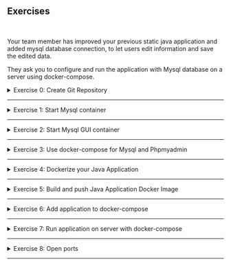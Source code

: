 ## Exercises
<br />

Your team member has improved your previous static java application and added mysql database connection, to let users edit information and save the edited data.

They ask you to configure and run the application with Mysql database on a server using docker-compose.

<details>
<summary>Exercise 0: Create Git Repository</summary>
<br />

**Tasks:**

Create a git repository for the module exercises on GitHub.

Clone the git repository on https://gitlab.com/devops-bootcamp3/bootcamp-java-mysql
You will be working with this project for the next following modules.

You can check out the code changes and notice that we are using environment variables for the database and its credentials inside the application.

This is very important for 2 main reasons:
- First you don't want to expose the password to your database by hardcoding it into the app and checking it into the repository!
- Second, these values may change based on environment, so you want to be able to set them dynamically when deploying the application, instead of hardcoding them. 

**Steps to solve the tasks:**

```sh
# create a local repository and commit its content
mkdir devops-bootcamp-07-docker
cd devops-bootcamp-07-docker
touch README.md
touch Notes.md
touch Exercises.md
git init 
git add .
git commit -m "Initial commit"

# create git repository on GitHub and push your newly created local repository to it
git remote add origin git@github.com:fsiegrist/devops-bootcamp-07-docker.git
# rename master branch to main if necessary (default on GitHub)
git branch -M main
# push your newly created local repository to it
git push -u origin main

# clone the git repository containing the project the exercises are based on
git clone https://gitlab.com/devops-bootcamp3/bootcamp-java-mysql.git

# delete the .git directory to remove the association with the original repository
cd bootcamp-java-mysql
rm -rf .git

# commit and push the new folder
cd ..
git add bootcamp-java-mysql
git commit -m "Add exercise project"
git push
```

</details>

******

<details>
<summary>Exercise 1: Start Mysql container</summary>
<br />

**Tasks:**

First you want to test the application locally with mysql database. But you don't want install Mysql, you want to get started fast, so you start it as a docker container.

- Start mysql container locally using the official Docker image. Set all needed environment variables.
- Export all needed environment variables for your application for connecting with the database (check variable names inside the code)
- Build jar file and start the application. Test access from browser. Make some change.

**Steps to solve the tasks:**

Step 1: Check the required environment variables\
The environment variables our application needs to connect to the database can be found in the class [DatabaseConfig](./bootcamp-java-mysql/src/main/java/com/example/DatabaseConfig.java). They are
- DB_USER
- DB_PWD
- DB_SERVER
- DB_NAME

Open [Docker Hub](https://hub.docker.com/_/mysql) and check the respective names of the environment variables supported by the MySQL Docker image. They are
- MYSQL_USER
- MYSQL_PASSWORD
- n/a
- MYSQL_DATABASE

In addition the env varibale MYSQL_ROOT_PASSWORD is mandatory. It specifies the password that will be set for the MySQL root superuser account.

Step 2: Start MySQL in a Docker container
```sh
docker run --name mysql \
  -e MYSQL_ROOT_PASSWORD=secret \
  -e MYSQL_USER=admin \
  -e MYSQL_PASSWORD=admin \
  -e MYSQL_DATABASE=team-members \
  -p 3306:3306 \
  -d mysql:8.0.32
```

Step 3: Build the application
```sh
cd ./bootcamp-java-mysql
./gradlew build
```

Step 4: Export the environment variables needed by the application
```sh
export DB_USER=admin
export DB_PWD=admin
export DB_SERVER=localhost
export DB_NAME=team-members
```

Step 5: Start the application
```sh
java -jar ./build/libs/bootcamp-java-mysql-project-1.0-SNAPSHOT.jar
```
Open the application in your browser: [localhost:8080](http://localhost:8080) and edit a member.

</details>

******

<details>
<summary>Exercise 2: Start Mysql GUI container</summary>
<br />

**Tasks:**

Now you have a database, you want to be able to see the database data using a UI tool, so you decide to deploy phpmyadmin. Again, you don't want to install it locally, so you want to start it also as a docker container.

- Start phpmyadmin container using the official image.
- Access your phpmyadmin from browser and test logging in to your Mysql database 

**Steps to solve the tasks:**

Step 1: Read the documentation of the phpmyadmin image\
Open [Docker Hub](https://hub.docker.com/_/phpmyadmin) and check how to start the container and link it to the MySQL Docker container.

Step 2: Start the phpmyadmin Docker container
```sh
# make sure the mysql container is running
docker ps

# download the phpmyadmin image and start the container
docker run --name phpmyadmin -d --link mysql:db -p 8081:80 phpmyadmin:5.2.1
```

Step 3: Open phpmyadmin in the browser\
Open [localhost:8081](http://localhost:8081) in your browser and login with root:secret (see MYSQL_ROOT_PASSWORD in exercise 1) or admin:admin (see MYSQL_USER and MYSQL_PASSWORD in exercise 1). Open the 'team-members' database and browse the 'team-members' table. 

</details>

******

<details>
<summary>Exercise 3: Use docker-compose for Mysql and Phpmyadmin</summary>
<br />

**Tasks:**

You have 2 containers your app needs and you don't want to start them separately all the time. So you configure a docker-compose file for both:

- Create a docker-compose file with both containers
- Configure volume for your DB
- Test that everything works again

**Steps to solve the tasks:**

Step 1: Stop the running containers from the previous exercises
```sh
docker stop phpmyadmin
docker rm phpmyadmin
docker stop mysql
docker rm mysql
```

Step 2: Create `docker-compose.yaml` file\
Create a file called `docker-compose.yaml` with the following content:
```sh
version: '3.9'
services:
  mysql:
    image: mysql:8.0.32
    ports:
      - 3306:3306
    environment:
      - MYSQL_ROOT_PASSWORD=secret
      - MYSQL_USER=admin    
      - MYSQL_PASSWORD=admin
      - MYSQL_DATABASE=team-members
    volumes:
      - mysql-data:/var/lib/mysql

  phpmyadmin:
    image: phpmyadmin:5.2.1
    ports:
      - 8081:80
    environment:
      - PMA_HOST=mysql # defines the host name of the MySQL server
                       # (= service name for containers running in the same Docker network)
      - PMA_PORT=3306
      - MYSQL_ROOT_PASSWORD=secret

volumes:
  mysql-data:
```

Step 3: Start the containers user docker-compose
```sh
cd </path/to/directory/containing/docker-compose.yaml/>
docker-compose up -d
```

Step 4: Open phpmyadmin in the browser\
Open [localhost:8081](http://localhost:8081) in your browser and login with root:secret (see MYSQL_ROOT_PASSWORD in exercise 1) or admin:admin (see MYSQL_USER and MYSQL_PASSWORD in exercise 1).

</details>

******

<details>
<summary>Exercise 4: Dockerize your Java Application</summary>
<br />

**Tasks:**

Now you are done with testing the application locally with Mysql database and want to deploy it on the server to make it accessible for others in the team, so they can edit information.

And since your DB and DB UI are running as docker containers, you want to make your app also run as a docker container. So you can all start them using 1 docker-compose file on the server. So you do the following:

- Create Dockerfile for your java application

**Steps to solve the tasks:**

Step 1: Choose a suitable base image\
Open [Docker Hub](https://hub.docker.com/_/openjdk). You'll find a deprecation note saying
```
This image is officially deprecated and all users are recommended to find and use suitable replacements ASAP.
```
Below you'll find a list of recommended alternatives. We choose [Eclipse Temurin](https://hub.docker.com/_/eclipse-temurin). Open the "Tags" tab to see what tags are provided. Since we want to keep the image small and just need the jre to run the jar, we choose `eclipse-temurin:8-jre`.

Step 2: Create a Dockerfile\
Switch to the [bootcamp-java-mysql](./bootcamp-java-mysql/) folder and create a file called `Dockerfile` with the following content:
```sh
FROM eclipse-temurin:8-jre
# Deprecated base image:
# FROM openjdk:8-jdk-alpine

EXPOSE 8080

RUN mkdir /opt/bootcamp-java-mysql-app
RUN addgroup -S mygroup && adduser -S myuser -G mygroup
RUN chown -R myuser:mygroup /opt/bootcamp-java-mysql-app
USER myuser

COPY ./build/libs/bootcamp-java-mysql-project-1.0-SNAPSHOT.jar /opt/bootcamp-java-mysql-app

CMD ["java", "-jar", "/opt/bootcamp-java-mysql-app/bootcamp-java-mysql-project-1.0-SNAPSHOT.jar"]
```

</details>

******

<details>
<summary>Exercise 5: Build and push Java Application Docker Image</summary>
<br />

**Tasks:**

Now for you to be able to run your java app as a docker image on a remote server, it must be first hosted on a docker repository, so you can fetch it from there on the server. Therefore, you have to do the following:

- Create docker hosted repository on Nexus
- Build the image locally and push to the repository

**Steps to solve the tasks:**

Step 1: Create a Droplet running Nexus as described in [Nexus as Docker container](./demo-projects/7-nexus-as-docker-container/) and create a private docker registry as described in [Docker repo on Nexus](./demo-projects/6-nexus-docker-repository/) (step 1 - step 5).

Step 2: Create jar file
```sh
cd bootcamp-java-mysql
./gradlew build
```

Step 3: Create docker image\
`docker build -t 104.248.134.221:8083/java-app:1.0-SNAPSHOT .`

Step 4: Push image to remote private docker registry\
`docker login 104.248.134.221:8083` (username: jenkins / password: jenkins)\
`docker push 104.248.134.221:8083/java-app:1.0-SNAPSHOT`

</details>

******

<details>
<summary>Exercise 6: Add application to docker-compose</summary>
<br />

**Tasks:**

- Add your application's docker image to docker-compose. Configure all needed env vars.


Now your app and Mysql containers in your docker-compose are using environment variables.

- Make all these environment variable values configurable, by setting them on the server when deploying.

INFO: Again, since docker-compose is part of your application and checked in to the repo, it shouldn't contain any sensitive data. But also allow configuring these values from outside based on an environment

**Steps to solve the tasks:**

Step 1: Create `docker-compose.yaml` file
Switch to the [bootcamp-java-mysql](./bootcamp-java-mysql/) folder and create a file called `docker-compose.yaml` with the following content:
```sh
version: '3.9'
services:
  java-app:
    image: 104.248.134.221:8083/java-app:1.0-SNAPSHOT
    environment:
      - DB_SERVER=mysql
      - DB_USER=${MYSQL_USER}
      - DB_PWD=${MYSQL_PASSWORD}
      - DB_NAME=${MYSQL_DATABASE}
    ports:
      - 8080:8080
    depends_on:
      - mysql
    restart: always
    container_name: java-app

  mysql:
    image: mysql:8.0.32
    ports:
      - 3306:3306
    environment:
      - MYSQL_ROOT_PASSWORD=${MYSQL_ROOT_PASSWORD}
      - MYSQL_USER=${MYSQL_USER}
      - MYSQL_PASSWORD=${MYSQL_PASSWORD}
      - MYSQL_DATABASE=${MYSQL_DATABASE}
    volumes:
      - mysql-data:/var/lib/mysql
    container_name: mysql

  phpmyadmin:
    image: phpmyadmin:5.2.1
    ports:
      - 8081:80
    environment:
      - PMA_HOST=mysql # defines the host name of the MySQL server
                       # (= service name for containers running in the same Docker network)
      - PMA_PORT=3306
      - MYSQL_ROOT_PASSWORD=${MYSQL_ROOT_PASSWORD}
    depends_on:
      - mysql
    restart: always
    container_name: phpmyadmin

volumes:
  mysql-data:
```

</details>

******

<details>
<summary>Exercise 7: Run application on server with docker-compose</summary>
<br />

**Tasks:**

Finally your docker-compose file is completed and you want to run your application on the server with docker-compose. For that you need to do the following:

- Set insecure docker repository on server, because Nexus is http
- Do docker login on the server to be allowed to pull the image
- Your application index.html has a hardcoded localhost as a HOST to send requests to backend. You need to fix that and set the server IP address instead, because the server is going to be the host when you deploy the application on a remote server. (Don't forget to rebuild and push the image and if needed adjust the docker-compose file)
- Copy docker-compose.yaml to the server
- Set the needed environment variables for all containers in docker-compose
- Run docker-compose to start all 3 containers

**Steps to solve the tasks:**

Step 1: Create a droplet to which the ava application will be deployed\
Login to your account on [DigitalOcean](https://cloud.digitalocean.com/login) and create a new Droplet (512MB RAM). Add firewall rule opening port 22 for IP address 31.10.157.107 (my local machine).\
ssh into the new droplet (`ssh root@165.227.162.246`) and execute the following commands:
```sh
# Install docker
apt update
snap install docker
```

Add `"insecure-registries": [ "104.248.134.221:8083" ]` to `/var/snap/docker/current/config/daemon.json`.
```sh
# restart Docker
snap restart docker

# check
docker info # should show the additional insecure registry at the end of the output
```

Step 2: Docker login\
`docker login 104.248.134.221:8083` (username: jenkins, password: jenkins)

Step 3: Adjust files
- Change the hardcoded HOST env var in [index.html](./bootcamp-java-mysql/src/main/resources/static/index.html), line 48 to `const HOST = "165.227.162.246";`
- Change version in [build.gradle](./bootcamp-java-mysql/build.gradle), line 8 to `1.1-SNAPSHOT`
- Change version in [Dockerfile](./bootcamp-java-mysql/Dockerfile): `sed -i '' -e 's/1.0-SNAPSHOT/1.1-SNAPSHOT/g' Dockerfile`
- Change version in [docker-compose.yaml](./bootcamp-java-mysql/docker-compose.yaml): `sed -i '' -e 's/1.0-SNAPSHOT/1.1-SNAPSHOT/g' docker-compse.yaml`

Step 4: Rebuild application and image and push image to repo
```sh
./gradlew build
docker build -t 104.248.134.221:8083/java-app:1.1-SNAPSHOT .
docker push 104.248.134.221:8083/java-app:1.1-SNAPSHOT
```

Step 5: Copy docker-compose file to remote server\
`scp docker-compose.yaml root@165.227.162.246:/root`

Step 6: Set env variables on remote server\
ssh into the remote server (`ssh root@165.227.162.246`) and set the following env variables:
```sh
export MYSQL_USER=admin
export MYSQL_PASSWORD=admin
export MYSQL_DATABASE=team_members
export MYSQL_ROOT_PASSWORD=secret
```

Step 7: Run docker compose file
```sh
cd /root
docker-compose up -d
```

</details>

******

<details>
<summary>Exercise 8: Open ports</summary>
<br />

**Tasks:**

Congratulations! Your application is running on the server, but you still can't access the application from the browser. You know you need to configure firewall settings. So do the following:

- Open the necessary port on the server firewall and
- Test access from the browser

**Steps to solve the tasks:**

Step 1: Open port 8080 on droplet\
Add a firewall rule opening port 8080 to the firewall created to open port 22 on the droplet running the docker containers.

Step 2: Open the browser and navigate to `http://165.227.162.246:8080` to see the running app.

</details>

******
